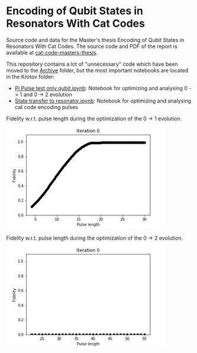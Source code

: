 # Encoding of Qubit States in Resonators With Cat Codes
Source code and data for the Master's thesis Encoding of Qubit States in Resonators With Cat Codes.
The source code and PDF of the report is available at [cat-code-masters-thesis](https://github.com/JohanWinther/cat-code-masters-thesis).

This repository contains a lot of "unnecessary" code which have been moved to the [Archive](Archive) folder, but the most important notebooks are located in the Krotov folder:
- [Pi Pulse test only qubit.ipynb](https://github.com/JohanWinther/cat-state-encoding/blob/master/Krotov/Pi%20Pulse%20test%20only%20qubit.ipynb): Notebook for optimizing and analysing 0 -> 1 and 0 -> 2 evolution
- [State transfer to resonator.ipynb](https://github.com/JohanWinther/cat-state-encoding/blob/master/Krotov/State%20transfer%20to%20resonator.ipynb): Notebook for optimizing and analysing cat code encoding pulses

Fidelity w.r.t. pulse length during the optimization of the 0 -> 1 evolution.
![Fidelity of pulse lengths during optimization of 0->1](Figures/pulse-optimisation-animation.gif)


Fidelity w.r.t. pulse length during the optimization of the 0 -> 2 evolution.
![Fidelity of pulse lengths during optimization of 0->2](Figures/pulse-optimisation-animation-gf.gif)
